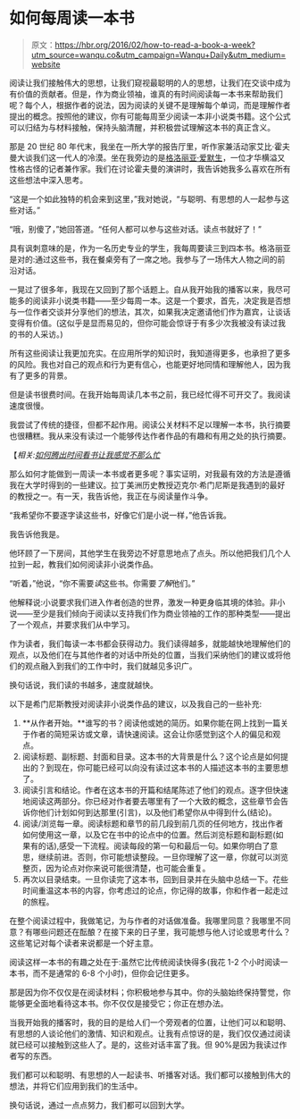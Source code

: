 # 如何每周读一本书

> 原文：<https://hbr.org/2016/02/how-to-read-a-book-a-week?utm_source=wanqu.co&utm_campaign=Wanqu+Daily&utm_medium=website>

 阅读让我们接触伟大的思想，让我们窥视最聪明的人的思想，让我们在交谈中成为有价值的贡献者。但是，作为商业领袖，谁真的有时间阅读每一本书来帮助我们呢？每个人，根据作者的说法，因为阅读的关键不是理解每个单词，而是理解作者提出的概念。按照他的建议，你有可能每周至少阅读一本非小说类书籍。这个公式可以归结为与材料接触，保持头脑清醒，并积极尝试理解这本书的真正含义。 

那是 20 世纪 80 年代末，我坐在一所大学的报告厅里，听作家兼活动家艾比·霍夫曼大谈我们这一代人的冷漠。坐在我旁边的是[格洛丽亚·爱默生](https://en.wikipedia.org/wiki/Gloria_Emerson)，一位才华横溢又性格古怪的记者兼作家。我们在讨论霍夫曼的演讲时，我告诉她我多么喜欢在所有这些想法中深入思考。

“这是一个如此独特的机会来到这里，”我对她说，“与聪明、有思想的人一起参与这些对话。”

“哦，别傻了，”她回答道。“任何人都可以参与这些对话。读点书就好了！”

具有讽刺意味的是，作为一名历史专业的学生，我每周要读三到四本书。格洛丽亚是对的:通过这些书，我在餐桌旁有了一席之地。我参与了一场伟大人物之间的前沿对话。

一晃过了很多年，我现在又回到了那个话题上。自从我开始我的播客以来，我尽可能多的阅读非小说类书籍——至少每周一本。这是一个要求，首先，决定我是否想与一位作者交谈并分享他们的想法，其次，如果我决定邀请他们作为嘉宾，让谈话变得有价值。(这似乎是显而易见的，但你可能会惊讶于有多少次我被没有读过我的书的人采访。)

所有这些阅读让我更加充实。在应用所学的知识时，我知道得更多，也承担了更多的风险。我也对自己的观点和行为更有信心，也能更好地同情和理解他人，因为我有了更多的背景。

但是读书很费时间。在我开始每周读几本书之前，我已经忙得不可开交了。我阅读速度很慢。

我尝试了传统的捷径，但都不起作用。阅读公关材料不足以理解一本书，执行摘要也很糟糕。我从来没有读过一个能够传达作者作品的有趣和有用之处的执行摘要。

【*相关:[如何腾出时间看书让我感觉不那么忙](/2015/09/how-making-time-for-books-made-me-feel-less-busy)*

那么如何才能做到一周读一本书或者更多呢？事实证明，对我最有效的方法是遵循我在大学时得到的一些建议。拉丁美洲历史教授迈克尔·希门尼斯是我遇到的最好的教授之一。有一天，我告诉他，我正在与阅读量作斗争。

“我希望你不要逐字读这些书，好像它们是小说一样，”他告诉我。

我告诉他我是。

他环顾了一下房间，其他学生在我旁边不好意思地点了点头。所以他把我们几个人拉到一起，教我们如何阅读非小说类作品。

“听着，”他说，“你不需要*读*这些书。你需要*了解*他们。”

他解释说:小说要求我们进入作者创造的世界，激发一种更身临其境的体验。非小说——至少是我们倾向于阅读以支持我们作为商业领袖的工作的那种类型——提出了一个观点，并要求我们从中学习。

作为读者，我们每读一本书都会获得动力。我们读得越多，就能越快地理解他们的观点，以及他们在与其他作者的对话中所处的位置，当我们采纳他们的建议或将他们的观点融入到我们的工作中时，我们就越见多识广。

换句话说，我们读的书越多，速度就越快。

以下是希门尼斯教授对阅读非小说类作品的建议，以及我自己的一些补充:

1.  **从作者开始。**谁写的书？阅读他或她的简历。如果你能在网上找到一篇关于作者的简短采访或文章，请快速阅读。这会让你感觉到这个人的偏见和观点。
2.  阅读标题、副标题、封面和目录。这本书的大背景是什么？这个论点是如何提出的？到现在，你可能已经可以向没有读过这本书的人描述这本书的主要思想了。
3.  阅读引言和结论。作者在这本书的开篇和结尾陈述了他们的观点。逐字但快速地阅读这两部分。你已经对作者要去哪里有了一个大致的概念，这些章节会告诉你他们计划如何到达那里(引言)，以及他们希望你从中得到什么(结论)。
4.  阅读/浏览每一章。阅读标题和章节的前几段到前几页的任何地方，找出作者如何使用这一章，以及它在书中的论点中的位置。然后浏览标题和副标题(如果有的话),感受一下流程。阅读每段的第一句和最后一句。如果你明白了意思，继续前进。否则，你可能想读整段。一旦你理解了这一章，你就可以浏览整页，因为论点对你来说可能很清楚，也可能会重复。
5.  再次以目录结束。一旦你读完了这本书，回到目录并在头脑中总结一下。花些时间重温这本书的内容，你考虑过的论点，你记得的故事，你和作者一起走过的旅程。

在整个阅读过程中，我做笔记，为与作者的对话做准备。我哪里同意？我哪里不同意？有哪些问题还在酝酿？在接下来的日子里，我可能想与他人讨论或思考什么？这些笔记对每个读者来说都是一个好主意。

阅读这样一本书的有趣之处在于:虽然它比传统阅读快得多(我花 1-2 个小时阅读一本书，而不是通常的 6-8 个小时)，但你会记住更多。

那是因为你不仅仅是在阅读材料；你积极地参与其中。你的头脑始终保持警觉，你能够更全面地看待这本书。你不仅仅是接受它；你正在想办法。

当我开始我的播客时，我的目的是给人们一个旁观者的位置，让他们可以和聪明、有思想的人谈论他们的激情、知识和观点。让我有点惊讶的是，我们仅仅通过阅读就已经可以接触到这些人了。是的，这些对话丰富了我。但 90%是因为我读过作者写的东西。

我们都可以和聪明、有思想的人一起读书、听播客对话。我们都可以接触到伟大的想法，并将它们应用到我们的生活中。

换句话说，通过一点点努力，我们都可以回到大学。